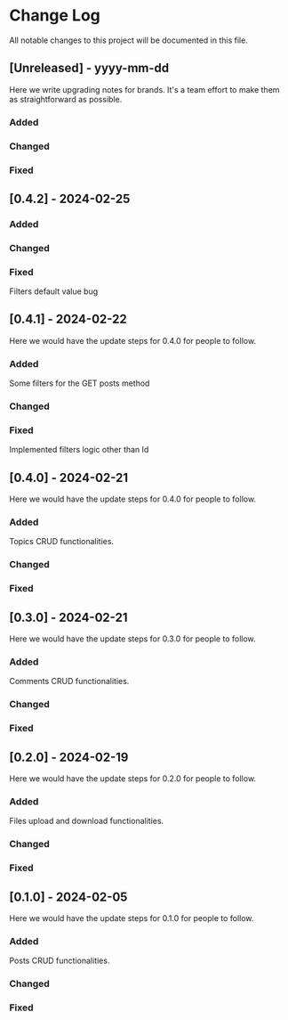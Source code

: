 
# Change Log
All notable changes to this project will be documented in this file.
 
 
## [Unreleased] - yyyy-mm-dd
 
Here we write upgrading notes for brands. It's a team effort to make them as
straightforward as possible.
 
### Added
 
### Changed
 
### Fixed

## [0.4.2] - 2024-02-25
 
### Added
 
### Changed
 
### Fixed

Filters default value bug

## [0.4.1] - 2024-02-22
  
Here we would have the update steps for 0.4.0 for people to follow.
 
### Added

Some filters for the GET posts method
 
### Changed
 
### Fixed

Implemented filters logic other than Id
 
## [0.4.0] - 2024-02-21
  
Here we would have the update steps for 0.4.0 for people to follow.
 
### Added

Topics CRUD functionalities.
 
### Changed
 
### Fixed
 
## [0.3.0] - 2024-02-21
  
Here we would have the update steps for 0.3.0 for people to follow.
 
### Added

Comments CRUD functionalities.
 
### Changed
 
### Fixed

## [0.2.0] - 2024-02-19
  
Here we would have the update steps for 0.2.0 for people to follow.
 
### Added

Files upload and download functionalities.
 
### Changed
 
### Fixed

## [0.1.0] - 2024-02-05
  
Here we would have the update steps for 0.1.0 for people to follow.
 
### Added

Posts CRUD functionalities.
 
### Changed
 
### Fixed